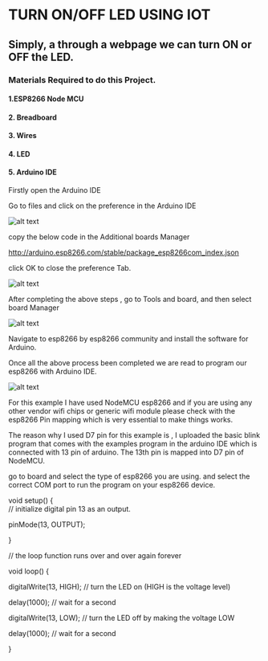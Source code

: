 # TURN ON/OFF LED USING IOT 

## Simply, a through a webpage we can turn ON or OFF the LED.

### Materials Required to do this Project.
#### 1.ESP8266 Node MCU
#### 2. Breadboard
#### 3. Wires
#### 4. LED
#### 5. Arduino IDE

Firstly open the Arduino IDE

Go to files and click on the preference in the Arduino IDE


![alt text](http://1.bp.blogspot.com/-OV1A_EMzm00/VnPsxvqxr_I/AAAAAAAAAuI/qlswMsf3Reo/s1600/preference.PNG)

copy the below code in the Additional boards Manager

http://arduino.esp8266.com/stable/package_esp8266com_index.json

click OK to close the preference Tab.


![alt text](http://1.bp.blogspot.com/-u-opNqS4BiI/VnPuR5Pc5uI/AAAAAAAAAuU/wGg5PkYGE3M/s1600/board%2Bmanager.png)



After completing the above steps , go to Tools and board, and then select board Manager


![alt text](http://1.bp.blogspot.com/-njmbyb_yr_U/VnPuv7WAjRI/AAAAAAAAAus/nj0gR7SyFuE/s1600/board%2Bmanager%2Bopen.PNG)

Navigate to esp8266 by esp8266 community and install the software for Arduino.

Once all the above process been completed we are read to program our esp8266 with Arduino IDE.


![alt text](http://3.bp.blogspot.com/-qYY0XGJiYFo/VnPwPEkNq9I/AAAAAAAAAu4/NPbST-BezFY/s1600/blink_bb.jpg)



For this example I have used NodeMCU esp8266 and if you are using any other vendor wifi chips or generic wifi module please check with the esp8266 Pin mapping which is very essential to make things works.

The reason why I used D7 pin for this example is , I uploaded the basic blink program that comes with the examples program in the arduino IDE which is connected with 13 pin of arduino. The 13th pin is mapped into D7 pin of NodeMCU.

go to board and select the type of esp8266 you are using. and select the correct COM port to run the program on your esp8266 device.


void setup() {<br>  // initialize digital pin 13 as an output.

  pinMode(13, OUTPUT);
  
}</p><p>// the loop function runs over and over again forever
  
void loop() {

  digitalWrite(13, HIGH);   // turn the LED on (HIGH is the voltage level)
  
  delay(1000);              // wait for a second
  
  digitalWrite(13, LOW);    // turn the LED off by making the voltage LOW
  
  delay(1000);              // wait for a second
  
}
